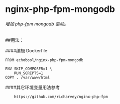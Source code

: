 # nginx-php-fpm-mongodb

###### 增加 php-fpm mongodb 驱动。

##用法：

####编辑 Dockerfile
    
    FROM echobool/nginx-php-fpm-mongodb
    
    ENV SKIP_COMPOSER=1 \
    	RUN_SCRIPTS=1
    COPY . /var/www/html


####其它环境变量用法参考
        
        https://github.com/richarvey/nginx-php-fpm
